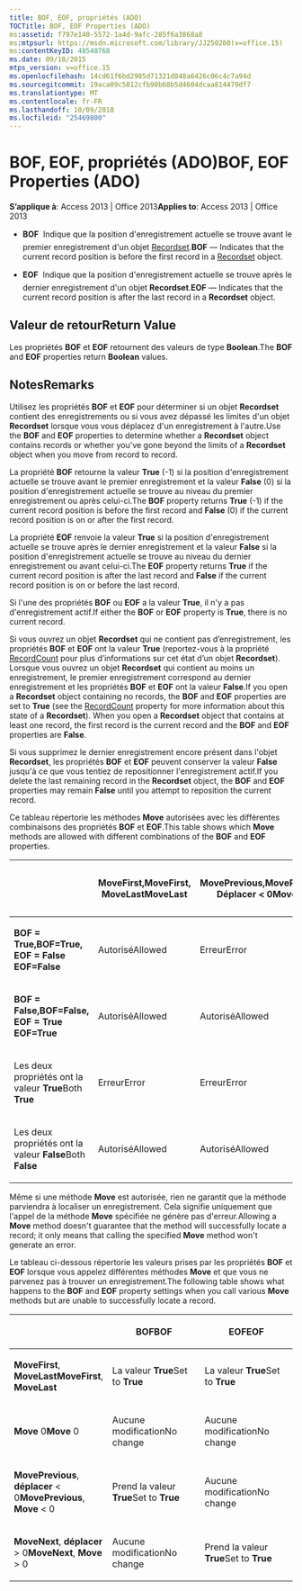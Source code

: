 ```yaml
---
title: BOF, EOF, propriétés (ADO)
TOCTitle: BOF, EOF Properties (ADO)
ms:assetid: f797e140-5572-1a4d-9afc-285f6a3868a8
ms:mtpsurl: https://msdn.microsoft.com/library/JJ250260(v=office.15)
ms:contentKeyID: 48548768
ms.date: 09/18/2015
mtps_version: v=office.15
ms.openlocfilehash: 14cd61f6bd2985d71321d848a6426c06c4c7a94d
ms.sourcegitcommit: 19aca09c5812cfb98b68b5d4604dcaa814479df7
ms.translationtype: MT
ms.contentlocale: fr-FR
ms.lasthandoff: 10/09/2018
ms.locfileid: "25469800"
---
```

# <a name="bof-eof-properties-ado"></a><span data-ttu-id="d7f12-102">BOF, EOF, propriétés (ADO)</span><span class="sxs-lookup"><span data-stu-id="d7f12-102">BOF, EOF Properties (ADO)</span></span>


<span data-ttu-id="d7f12-103">**S’applique à**: Access 2013 | Office 2013</span><span class="sxs-lookup"><span data-stu-id="d7f12-103">**Applies to**: Access 2013 | Office 2013</span></span>

  - <span data-ttu-id="d7f12-104">**BOF**  Indique que la position d'enregistrement actuelle se trouve avant le premier enregistrement d'un objet [Recordset](recordset-object-ado.md).</span><span class="sxs-lookup"><span data-stu-id="d7f12-104">**BOF** — Indicates that the current record position is before the first record in a [Recordset](recordset-object-ado.md) object.</span></span>

  - <span data-ttu-id="d7f12-105">**EOF**  Indique que la position d'enregistrement actuelle se trouve après le dernier enregistrement d'un objet **Recordset**.</span><span class="sxs-lookup"><span data-stu-id="d7f12-105">**EOF** — Indicates that the current record position is after the last record in a **Recordset** object.</span></span>

## <a name="return-value"></a><span data-ttu-id="d7f12-106">Valeur de retour</span><span class="sxs-lookup"><span data-stu-id="d7f12-106">Return Value</span></span>

<span data-ttu-id="d7f12-107">Les propriétés **BOF** et **EOF** retournent des valeurs de type **Boolean**.</span><span class="sxs-lookup"><span data-stu-id="d7f12-107">The **BOF** and **EOF** properties return **Boolean** values.</span></span>

## <a name="remarks"></a><span data-ttu-id="d7f12-108">Notes</span><span class="sxs-lookup"><span data-stu-id="d7f12-108">Remarks</span></span>

<span data-ttu-id="d7f12-109">Utilisez les propriétés **BOF** et **EOF** pour déterminer si un objet **Recordset** contient des enregistrements ou si vous avez dépassé les limites d'un objet **Recordset** lorsque vous vous déplacez d'un enregistrement à l'autre.</span><span class="sxs-lookup"><span data-stu-id="d7f12-109">Use the **BOF** and **EOF** properties to determine whether a **Recordset** object contains records or whether you've gone beyond the limits of a **Recordset** object when you move from record to record.</span></span>

<span data-ttu-id="d7f12-110">La propriété **BOF** retourne la valeur **True** (-1) si la position d'enregistrement actuelle se trouve avant le premier enregistrement et la valeur **False** (0) si la position d'enregistrement actuelle se trouve au niveau du premier enregistrement ou après celui-ci.</span><span class="sxs-lookup"><span data-stu-id="d7f12-110">The **BOF** property returns **True** (-1) if the current record position is before the first record and **False** (0) if the current record position is on or after the first record.</span></span>

<span data-ttu-id="d7f12-111">La propriété **EOF** renvoie la valeur **True** si la position d'enregistrement actuelle se trouve après le dernier enregistrement et la valeur **False** si la position d'enregistrement actuelle se trouve au niveau du dernier enregistrement ou avant celui-ci.</span><span class="sxs-lookup"><span data-stu-id="d7f12-111">The **EOF** property returns **True** if the current record position is after the last record and **False** if the current record position is on or before the last record.</span></span>

<span data-ttu-id="d7f12-112">Si l'une des propriétés **BOF** ou **EOF** a la valeur **True**, il n'y a pas d'enregistrement actif.</span><span class="sxs-lookup"><span data-stu-id="d7f12-112">If either the **BOF** or **EOF** property is **True**, there is no current record.</span></span>

<span data-ttu-id="d7f12-p101">Si vous ouvrez un objet **Recordset** qui ne contient pas d’enregistrement, les propriétés **BOF** et **EOF** ont la valeur **True** (reportez-vous à la propriété [RecordCount](recordcount-property-ado.md) pour plus d’informations sur cet état d’un objet **Recordset**). Lorsque vous ouvrez un objet **Recordset** qui contient au moins un enregistrement, le premier enregistrement correspond au dernier enregistrement et les propriétés **BOF** et **EOF** ont la valeur **False**.</span><span class="sxs-lookup"><span data-stu-id="d7f12-p101">If you open a **Recordset** object containing no records, the **BOF** and **EOF** properties are set to **True** (see the [RecordCount](recordcount-property-ado.md) property for more information about this state of a **Recordset**). When you open a **Recordset** object that contains at least one record, the first record is the current record and the **BOF** and **EOF** properties are **False**.</span></span>

<span data-ttu-id="d7f12-115">Si vous supprimez le dernier enregistrement encore présent dans l'objet **Recordset**, les propriétés **BOF** et **EOF** peuvent conserver la valeur **False** jusqu'à ce que vous tentiez de repositionner l'enregistrement actif.</span><span class="sxs-lookup"><span data-stu-id="d7f12-115">If you delete the last remaining record in the **Recordset** object, the **BOF** and **EOF** properties may remain **False** until you attempt to reposition the current record.</span></span>

<span data-ttu-id="d7f12-116">Ce tableau répertorie les méthodes **Move** autorisées avec les différentes combinaisons des propriétés **BOF** et **EOF**.</span><span class="sxs-lookup"><span data-stu-id="d7f12-116">This table shows which **Move** methods are allowed with different combinations of the **BOF** and **EOF** properties.</span></span>

<table>
<colgroup>
<col style="width: 20%" />
<col style="width: 20%" />
<col style="width: 20%" />
<col style="width: 20%" />
<col style="width: 20%" />
</colgroup>
<thead>
<tr class="header">
<th><p></p></th>
<th><p><span data-ttu-id="d7f12-117">MoveFirst,</span><span class="sxs-lookup"><span data-stu-id="d7f12-117">MoveFirst,</span></span><br />
<span data-ttu-id="d7f12-118">MoveLast</span><span class="sxs-lookup"><span data-stu-id="d7f12-118">MoveLast</span></span></p></th>
<th><p><span data-ttu-id="d7f12-119">MovePrevious,</span><span class="sxs-lookup"><span data-stu-id="d7f12-119">MovePrevious,</span></span><br />
<span data-ttu-id="d7f12-120">Déplacer &lt; 0</span><span class="sxs-lookup"><span data-stu-id="d7f12-120">Move &lt; 0</span></span></p></th>
<th><p><br />
<span data-ttu-id="d7f12-121">Move 0</span><span class="sxs-lookup"><span data-stu-id="d7f12-121">Move 0</span></span></p></th>
<th><p><span data-ttu-id="d7f12-122">MoveNext,</span><span class="sxs-lookup"><span data-stu-id="d7f12-122">MoveNext,</span></span><br />
<span data-ttu-id="d7f12-123">Déplacer &gt; 0</span><span class="sxs-lookup"><span data-stu-id="d7f12-123">Move &gt; 0</span></span></p></th>
</tr>
</thead>
<tbody>
<tr class="odd">
<td><p><span data-ttu-id="d7f12-124"><strong>BOF = True,</strong></span><span class="sxs-lookup"><span data-stu-id="d7f12-124"><strong>BOF=True,</strong></span></span><br /><span data-ttu-id="d7f12-125">
<strong>EOF = False</strong></span><span class="sxs-lookup"><span data-stu-id="d7f12-125">
<strong>EOF=False</strong></span></span></p></td>
<td><p><span data-ttu-id="d7f12-126">Autorisé</span><span class="sxs-lookup"><span data-stu-id="d7f12-126">Allowed</span></span></p></td>
<td><p><span data-ttu-id="d7f12-127">Erreur</span><span class="sxs-lookup"><span data-stu-id="d7f12-127">Error</span></span></p></td>
<td><p><span data-ttu-id="d7f12-128">Erreur</span><span class="sxs-lookup"><span data-stu-id="d7f12-128">Error</span></span></p></td>
<td><p><span data-ttu-id="d7f12-129">Autorisé</span><span class="sxs-lookup"><span data-stu-id="d7f12-129">Allowed</span></span></p></td>
</tr>
<tr class="even">
<td><p><span data-ttu-id="d7f12-130"><strong>BOF = False,</strong></span><span class="sxs-lookup"><span data-stu-id="d7f12-130"><strong>BOF=False,</strong></span></span><br /><span data-ttu-id="d7f12-131">
<strong>EOF = True</strong></span><span class="sxs-lookup"><span data-stu-id="d7f12-131">
<strong>EOF=True</strong></span></span></p></td>
<td><p><span data-ttu-id="d7f12-132">Autorisé</span><span class="sxs-lookup"><span data-stu-id="d7f12-132">Allowed</span></span></p></td>
<td><p><span data-ttu-id="d7f12-133">Autorisé</span><span class="sxs-lookup"><span data-stu-id="d7f12-133">Allowed</span></span></p></td>
<td><p><span data-ttu-id="d7f12-134">Erreur</span><span class="sxs-lookup"><span data-stu-id="d7f12-134">Error</span></span></p></td>
<td><p><span data-ttu-id="d7f12-135">Erreur</span><span class="sxs-lookup"><span data-stu-id="d7f12-135">Error</span></span></p></td>
</tr>
<tr class="odd">
<td><p><span data-ttu-id="d7f12-136">Les deux propriétés ont la valeur <strong>True</strong></span><span class="sxs-lookup"><span data-stu-id="d7f12-136">Both <strong>True</strong></span></span></p></td>
<td><p><span data-ttu-id="d7f12-137">Erreur</span><span class="sxs-lookup"><span data-stu-id="d7f12-137">Error</span></span></p></td>
<td><p><span data-ttu-id="d7f12-138">Erreur</span><span class="sxs-lookup"><span data-stu-id="d7f12-138">Error</span></span></p></td>
<td><p><span data-ttu-id="d7f12-139">Erreur</span><span class="sxs-lookup"><span data-stu-id="d7f12-139">Error</span></span></p></td>
<td><p><span data-ttu-id="d7f12-140">Erreur</span><span class="sxs-lookup"><span data-stu-id="d7f12-140">Error</span></span></p></td>
</tr>
<tr class="even">
<td><p><span data-ttu-id="d7f12-141">Les deux propriétés ont la valeur <strong>False</strong></span><span class="sxs-lookup"><span data-stu-id="d7f12-141">Both <strong>False</strong></span></span></p></td>
<td><p><span data-ttu-id="d7f12-142">Autorisé</span><span class="sxs-lookup"><span data-stu-id="d7f12-142">Allowed</span></span></p></td>
<td><p><span data-ttu-id="d7f12-143">Autorisé</span><span class="sxs-lookup"><span data-stu-id="d7f12-143">Allowed</span></span></p></td>
<td><p><span data-ttu-id="d7f12-144">Autorisé</span><span class="sxs-lookup"><span data-stu-id="d7f12-144">Allowed</span></span></p></td>
<td><p><span data-ttu-id="d7f12-145">Autorisé</span><span class="sxs-lookup"><span data-stu-id="d7f12-145">Allowed</span></span></p></td>
</tr>
</tbody>
</table>


<span data-ttu-id="d7f12-146">Même si une méthode **Move** est autorisée, rien ne garantit que la méthode parviendra à localiser un enregistrement. Cela signifie uniquement que l'appel de la méthode **Move** spécifiée ne génère pas d'erreur.</span><span class="sxs-lookup"><span data-stu-id="d7f12-146">Allowing a **Move** method doesn't guarantee that the method will successfully locate a record; it only means that calling the specified **Move** method won't generate an error.</span></span>

<span data-ttu-id="d7f12-147">Le tableau ci-dessous répertorie les valeurs prises par les propriétés **BOF** et **EOF** lorsque vous appelez différentes méthodes **Move** et que vous ne parvenez pas à trouver un enregistrement.</span><span class="sxs-lookup"><span data-stu-id="d7f12-147">The following table shows what happens to the **BOF** and **EOF** property settings when you call various **Move** methods but are unable to successfully locate a record.</span></span>

<table>
<colgroup>
<col style="width: 33%" />
<col style="width: 33%" />
<col style="width: 33%" />
</colgroup>
<thead>
<tr class="header">
<th><p></p></th>
<th><p><span data-ttu-id="d7f12-148">BOF</span><span class="sxs-lookup"><span data-stu-id="d7f12-148">BOF</span></span></p></th>
<th><p><span data-ttu-id="d7f12-149">EOF</span><span class="sxs-lookup"><span data-stu-id="d7f12-149">EOF</span></span></p></th>
</tr>
</thead>
<tbody>
<tr class="odd">
<td><p><span data-ttu-id="d7f12-150"><strong>MoveFirst</strong>, <strong>MoveLast</strong></span><span class="sxs-lookup"><span data-stu-id="d7f12-150"><strong>MoveFirst</strong>, <strong>MoveLast</strong></span></span></p></td>
<td><p><span data-ttu-id="d7f12-151">La valeur <strong>True</strong></span><span class="sxs-lookup"><span data-stu-id="d7f12-151">Set to <strong>True</strong></span></span></p></td>
<td><p><span data-ttu-id="d7f12-152">La valeur <strong>True</strong></span><span class="sxs-lookup"><span data-stu-id="d7f12-152">Set to <strong>True</strong></span></span></p></td>
</tr>
<tr class="even">
<td><p><span data-ttu-id="d7f12-153"><strong>Move</strong> 0</span><span class="sxs-lookup"><span data-stu-id="d7f12-153"><strong>Move</strong> 0</span></span></p></td>
<td><p><span data-ttu-id="d7f12-154">Aucune modification</span><span class="sxs-lookup"><span data-stu-id="d7f12-154">No change</span></span></p></td>
<td><p><span data-ttu-id="d7f12-155">Aucune modification</span><span class="sxs-lookup"><span data-stu-id="d7f12-155">No change</span></span></p></td>
</tr>
<tr class="odd">
<td><p><span data-ttu-id="d7f12-156"><strong>MovePrevious</strong>, <strong>déplacer</strong> &lt; 0</span><span class="sxs-lookup"><span data-stu-id="d7f12-156"><strong>MovePrevious</strong>, <strong>Move</strong> &lt; 0</span></span></p></td>
<td><p><span data-ttu-id="d7f12-157">Prend la valeur <strong>True</strong></span><span class="sxs-lookup"><span data-stu-id="d7f12-157">Set to <strong>True</strong></span></span></p></td>
<td><p><span data-ttu-id="d7f12-158">Aucune modification</span><span class="sxs-lookup"><span data-stu-id="d7f12-158">No change</span></span></p></td>
</tr>
<tr class="even">
<td><p><span data-ttu-id="d7f12-159"><strong>MoveNext</strong>, <strong>déplacer</strong> &gt; 0</span><span class="sxs-lookup"><span data-stu-id="d7f12-159"><strong>MoveNext</strong>, <strong>Move</strong> &gt; 0</span></span></p></td>
<td><p><span data-ttu-id="d7f12-160">Aucune modification</span><span class="sxs-lookup"><span data-stu-id="d7f12-160">No change</span></span></p></td>
<td><p><span data-ttu-id="d7f12-161">Prend la valeur <strong>True</strong></span><span class="sxs-lookup"><span data-stu-id="d7f12-161">Set to <strong>True</strong></span></span></p></td>
</tr>
</tbody>
</table>

